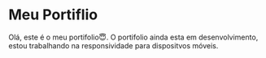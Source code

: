 
# Meu Portiflio
Olá, este é o meu portifolio😇. O portifolio ainda esta em desenvolvimento, estou trabalhando na responsividade para dispositvos móveis.
